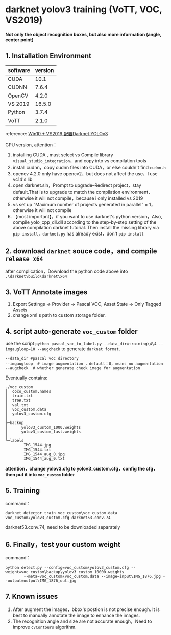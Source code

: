 # darknet yolov3 training (VoTT, VOC, VS2019)
**Not only the object recognition boxes, but also more information (angle, center point)**  


## 1. Installation Environment

|  software   | version  |
|  ----  | ----  |
| CUDA  | 10.1 |
| CUDNN  | 7.6.4 |
| OpenCV  | 4.2.0 |
| VS 2019 | 16.5.0 |
| Python  | 3.7.4 |
| VoTT  | 2.1.0 |

reference: [Win10 + VS2019 配置Darknet YOLOv3](https://www.zhezhi.press/2019/10/17/win10-vs2019-%E9%85%8D%E7%BD%AEdarknet-yolov3/)

GPU version, attention：  
1. installing CUDA , must select vs Compile library `visual_studio_integration`，and copy into vs compilation tools
2. install cudnn，copy cudnn files into CUDA，or else couldn't find `cudnn.h`  
3. opencv 4.2.0 only have opencv2，but does not affect the use，I use vc14's lib  
4. open darknet.sln，Prompt to upgrade–Redirect project，stay default.That is to upgrade to match the compilation environment，otherwise it will not compile，because i only installed vs 2019  
5. vs set up “Maximum number of projects generated in parallel” = 1，otherwise it will not compile
6. 【most important】，if you want to use darknet's python version，Also, compile yolo_cpp_dll.dll according to the step-by-step setting of the above compilation darknet tutorial. Then install the missing library via `pip install`，`darknet.py` has already exist，don't `pip install`  

## 2. download `darknet` souce code，and compile `release x64`
after complication，Download the python code above into `.\darknet\build\darknet\x64`


## 3. VoTT Annotate images
1. Export Settings -> Provider -> Pascal VOC, Asset State -> Only Tagged Assets
2. change xml's path to custom storage folder.

## 4. script auto-generate `voc_custom` folder
use the script `python pascal_voc_to_label.py --data_dir=training\4\4 --imgaugloop=10 --augcheck` to generate `darknet format`.
```
--data_dir #pascal voc directory
--imgaugloop  # image augmentation ，default：0，means no augmentation
--augcheck  # whether generate check image for augmentation
```
Eventually contains:
```
./voc_custom
│  coco_custom.names
│  train.txt
│  tree.txt
│  val.txt
│  voc_custom.data
│  yolov3_custom.cfg
│  
├─backup
│      yolov3_custom_1000.weights
│      yolov3_custom_last.weights
│      
└─labels
        IMG_1544.jpg
        IMG_1544.txt
        IMG_1544_aug_0.jpg
        IMG_1544_aug_0.txt
```
  **attention，change yolov3.cfg to yolov3_custom.cfg，config the cfg，then put it into `voc_custom` folder**

## 5. Training
command：
```
darknet detector train voc_custom\voc_custom.data voc_custom\yolov3_custom.cfg darknet53.conv.74
```

darknet53.conv.74, need to be downloaded separately

## 6. Finally，test your custom weight
command： 
```
python detect.py --config=voc_custom\yolov3_custom.cfg --weight=voc_custom\backup\yolov3_custom_10000.weights 
        --meta=voc_custom\voc_custom.data --image=input\IMG_1876.jpg --output=output\IMG_1876_out.jpg
```

## 7. Known issues
1. After augment the images，bbox's postion is not precise enough. It is best to manually annotate the image to enhance the images.
2. The recognition angle and size are not accurate enough，Need to improve `cvContours` algorithm.

